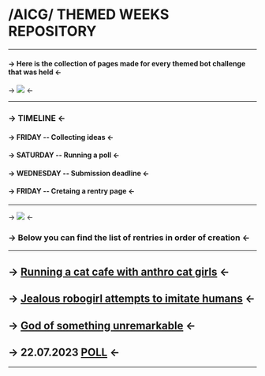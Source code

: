 # /AICG/ THEMED WEEKS REPOSITORY
***
#### -> Here is the collection of pages made for every themed bot challenge that was held <-
-> ![](https://files.catbox.moe/38dhp6.jpg) <-
***
### -> TIMELINE <-
#### -> FRIDAY -- Collecting ideas <-
#### -> SATURDAY -- Running a poll <-
#### -> WEDNESDAY -- Submission deadline <-
#### -> FRIDAY -- Cretaing a rentry page <-
***
-> ![](https://files.catbox.moe/63p46y.png) <-
### -> Below you can find the list of rentries in order of creation <-
***
## -> [Running a cat cafe with anthro cat girls](https://rentry.org/aicgthemedweek1) <-
## -> [Jealous robogirl attempts to imitate humans](https://rentry.org/discardedthemedweek) <-
## -> [God of something unremarkable](https://rentry.co/aicgthemedweek2) <-
## -> 22.07.2023 [POLL](https://strawpoll.com/kogjkB34EZ6) <-
***